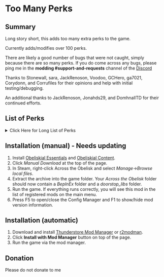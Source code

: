 # Too Many Perks

## Summary

Long story short, this adds too many extra perks to the game.

Currently adds/modifies over 100 perks.

There are likely a good number of bugs that were not caught, simply because there are so many perks. If you do come across any bugs, please ping me in the **modding #support-and-requests** channel of the [Discord](https://discord.gg/across-the-obelisk-679706811108163701)

Thanks to Stonewall, sara, JackRenoson, Voodoo, GCHero, ga7021, Corydonn, and Corrufiles for their opinions and help with initial testing/debugging.

An additional thanks to JackRenoson, Jonahds29, and DomhnallTD for their continued efforts.

## List of Perks

<details>
  <summary>Click Here for Long List of Perks</summary>

## General

### Perks for Experience

exp0: Start with 10 Experience. Gain 10 Experience on level up.  
exp1: Start with 10 Experience. Gain 10 Experience on level up.  
exp2: Start with 10 Experience. Gain 10 Experience on level up.  
exp3: Start with 40 Experience. Gain 40 Experience on level up.

### Perks for Max HP

health6b: Max HP -12. Gain 12 Max HP on level up.  
health6c: Max HP +36. Lose 14 Max HP on level up  
health6d: At the start of your turn, if you are at max HP, gain 2 Vitality.

### Perks for Resistances

resistance5b: All Resistances -4%. Gain 4% to all Resistances on level up  
resistance5c: All Resistances +12%. Lose 4% to all Resistances on level up  
resistance5d: Maximum resistances for heroes and monsters are now 97%.

### Perks for Gold

currency6b: Gain 125 gold on level up.  
currency6c: For every 250 gold you have, gain +1% damage.  
currency6d: Rerolling the shop costs 25% less.  
currency6e: Divinations cost 15% less.

### Perks for Shards

shards5b: Gain 125 shards on level up.  
shards5c: Increases chance for cards to be corrupted by 2%.

### Perks for Disarm

disarm1a: This hero is immune to Disarm.  
disarm1b: Disarm on this hero cannot be dispelled unless specified, but increases all resists by 10%.

### Perks for Silence

silence1a: This hero is immune to Silence.  
silence1b: Silence on this hero cannot be dispelled unless specified, but increases all damage by 7.

### Perks for Sight

sight1d: At the start of your turn, gain 1 Evasion for every enemy with 100 or more Sight charges.  
sight1e: When a monster reaches 100 charges of Sight, Dispel Sight and Purge 3.

### Perks for Fast

fast0b: Fast on this hero can stack, but loses all charges at the start of turn.  
fast0c: Fast on this hero falls off at the end of turn.

### Perks for Slow

slow0b: Slow on monsters can stack up to 10, but only reduces Speed by 1 per charge  
slow0c: Slow on heroes can stack up to 10, but only reduces Speed by 1 per charge

### Perks for Mark

mark1d: Once per combat, when an enemy reaches 10 Mark, apply 2 Taunt.  
mark1e: Every 2 Mark charges on enemies increases Piercing Damage by 3. Mark does not increase any other damage type.  
mark1f: +1 Mark Charge applied.  
mark1g: Mark on heroes and enemies decreases Speed by 1 per charge, but it increases damage by 50% of what it normally would.

### Perks for Evasion

evasion: Evasion on all heroes can stack but loses all charges at the start of turn.

### Perks for Energy

energy2c: On round 4, this hero gains 3 Energy at the start of the turn.
energy2d: Significantly increases the damage dealt by some high cost cards. Reduces damage dealt by some low cost cards. Works best for single damage instances.
energy2e: Energy Regeneration -1. When this hero plays a card that costs 4 or more Energy, refund 1 Energy
energy2f: On every round after round 3, this hero gains 1 additional Energy at the start of the turn.

### Perks for Stealth

TODO

## Physical

### Perks for Shackle

shackle1a: +1 Charge applied  
shackle1b: This hero is immune to Shackle.  
shackle1c: Shackle cannot be prevented by Immunity or Buffer.  
shackle1d: At start of your turn, gain Fortify equal to your twice your Shackles.  
shackle1e: Shackle on this hero increases Dark charges applied by 1 per charge of Shackle.  
shackle1f: Shackle on monsters increases all damage received by 0.5 per base Speed per charge of Shackle.

### Perks for Mitigate

mitigate1a: At the start of your turn, gain 2 Mitigate, but only stacks to 5.  
mitigate1b: Mitigate on this hero does not lose charges at start of turn and stacks to 12.  
mitigate1c: At the start of your turn, gain 7 Block per Mitigate charge.  
mitigate1d: Mitigate on this hero reduces incoming damage by 2 per charge, but loses all charges at the start of your turn.  
mitigate1e: Mitigate on heroes and monsters increases damage done by 10% per charge.

### Perks for Poison

poison2d: If Restricted Power is enabled, increases Max Charges to 300.  
poison2e: Poison on heroes and monsters reduces Slashing resistance by 0.25% per charge.  
poison2f: Poison on monsters deals Shadow Damage.  
poison2g: Once per turn, when a monster with Poison dies, transfer 50% of their Poison charges to a random monster.  
poison2h: -1 Poison. When this hero applies Poison, deal indirect Mind damage to the target equal to 20% of their Poison charges.

### Perks for Bleed

bleed2d: If Restricted Power is enabled, increases Max Charges to 300.  
bleed2e: When this hero hits an enemy with Bleed, they heal for 25% of the target's Bleed charges.  
bleed2f: Bleed on monsters reduces Piercing resist by 0.25% per charge.  
bleed2g: When a monster dies with Bleed, all monsters lose HP equal to 25% of the killed target's Bleed charges.

### Perks for Thorns

thorns1d: Cannot be purged unless specified.  
thorns1e: When a monster with Thorns dies, transfer their Thorns charges to a random hero.  
thorns1f: Rust on heroes increases Thorns damage by 10% per charge. (UNTESTED)

### Perks for Reinforce

reinforce1d: Reinforce on this hero increases Block charges received by 1 per charge of Reinforce.

### Perks for Block

block5b: If Restricted Power is enabled, increases Max Charges to 600.  
block5c: At start of combat, apply 2 Block to all heroes.  
block5d: When this hero gains Block, they deal 1 Blunt to themselves and a random monster.

### Perks for Taunt

taunt1e: Taunt on this hero can stack and increases damage by 1 per charge.  
taunt1f: Taunt on heroes increases maximum Powerful by 1 per charge.

### Perks for Fortify

fortify1d: At the end of this hero's turn, gain 1 Reinforce for every 2 Fortify charges.  
fortify1e: Fortify on all heroes stacks to 5 but reduces damage done by 1 per charge.  
fortify1f: At the start of combat, apply 2 Fortify to all heroes. Fortify on all heroes has a maximum of 2.

### Perks for Sharp

sharp1e: If Sharp on a hero would increase a damage type, it increases it by 1.5 damage per charge. Sharp on heroes only stacks to 25.  
sharp1f: +1 Bleed charge applied for every 8 Sharp on this hero. Sharp does not increase damage.

### Perks for Fury

fury1d: For all heroes, at the end of turn, spread 70% of Fury to adjacent heroes. Fury on heroes loses all charges at end of turn.

### Perks for Crack

crack2d: Crack on monsters reduces Speed by 1 for every 5 charges.  
crack2e: Crack on monsters reduces Lightning resistance by 0.3% per charge.  
crack2f: Crack on monsters increases Fire damage by 0.5/charge.  
crack2g: Crack on monsters increases Mind damage by 0.5/charge.  
crack2h: Crack on monsters reduces Slashing resistance by 0.3% per charge.  
crack2i: Crack on monsters increases max Vulnerable charges by 1 per 25 stacks of Crack.

### Perks for Burn

burn2e: Burn increases the damage dealt by Dark explosions by 0.5% per charge.

### Perks for Chill

chill2e: Chill on monsters reduces Cold and Mind resistance by 0.5% per charge.  
chill2f: At the start of your turn, suffer 3 Chill. Chill on this hero reduces Speed by 1 for every 10 charges  
chill2g: Chill on this hero reduces Speed by 1 for every 3 charges but does not reduce Cold resistance.

### Perks for Sparks

spark2d: Spark on this hero increases Lighting damage by 0.2 per charge.  
spark2e: Spark deal Fire damage. Spark decreases Fire resistance by 0.5% per charge and Lightning resistance by 0.5% per charge.  
spark2f: When you hit an enemy with Sparks, deal Lightning damage equal to 20% of their Sparks to their sides.  
spark2g: When this hero applies Spark, the target suffers 2 Crack.

### Perks for Insulate

insulate1d: Insulate on this hero prevents their Speed from being lowered by Chill.  
insulate1e: Insulate on this hero increases Elemental damage by 5% per stack, but only increases Elemental resistances by 15%. Insulate on this hero stacks to 8.

### Perks for Shield

shield5b: If Restricted Power is enabled, increases Max Charges to 300.  
shield5c: At start of combat, apply 4 Shield to all heroes.

### Perks for Wet

wet1d: Wet does not Dispel or Prevent Burn.

### Perks for Inspire

inspire0d: If this hero ends their turn with 4 or more cards, gain 1 Inspire
inspire0e: Inspire on this hero is lost at the end of turn and increases Holy and Mind damage by 0.5 per charge

### Perks for Energize

energize1a: At start of your first turn, gain 1 Energize.  
energize1b: Energize gives 2 energy per charge, but you can only have a maximum of 1 Energize.  
energize1c: Energize increases all damage 1 per charge.  
energize1d: If you end your turn with 4 or more energy, gain 1 Energize.
energize1e: This hero is immune to Fatigue

### Perks for Spellsword

spellsword1a: Max stacks +2  
spellsword1b: Spellsword on heroes reduces incoming damage by 2, but does not increase damage  
spellsword1c: At the start of your turn, all heroes and monsters gain 1 Spellsword  
spellsword1d: When this hero cast a Spell or Attack that costs 4 or more, gain 1 Spellsword

### Perks for Powerful

powerful1d: If this hero gains Powerful when it is at max charges, gain 1 Vitality.  
powerful1e: Powerful on this hero has no cap, but increases damage done by 2% per charge.

### Perks for Paralyze

paralyze1a: +1 Charge.  
paralyze1b: At the end of your turn, dispel Paralyze from all heroes.  
paralyze1c: Once per enemy per combat, when an enemy reaches 100 Spark, apply 1 Paralyze.

### Perks for Rust

rust1a: +1 Charge.  
rust1b: Rather than decreasing the effectiveness of Wet, Rust increases the effectiveness of Wet by 50%.  
rust1c: Rather than increasing Poison Damage by 50%, Rust increases Poison Damage by 10% per stack (up to a max of 200%). Only affects Poison Damage.
rust1d: Rust on this hero does not Prevent or Dispel Reinforce. At the start of your turn, suffer 2 Rust.
rust1e: At the start of combat, apply 2 Rust to eveyone.
rust1f: When you apply Rust to an enemy, Purge 1.

### Perks for Zeal

zeal1a: Zeal +1.  
zeal1b: Zeal on this hero loses 3 charges per turn rather than all charges.  
zeal1c: Zeal on this hero can stack up to 10, but reduces Speed by 2 per charge.  
zeal1d: Zeal on heroes and monsters increases all resistances by 0.5% per Wet charge.  
zeal1e: When this hero loses Zeal at end of turn, deal indirect Holy and Fire damage to all monsters equal to 4x the number of charges lost.  
zeal1f: Zeal on this hero can stack, but no longer increases Resistances.
zeal1g: Zeal on heroes makes Thorns apply half their damage as Burn rather than dealing damage

### Perks for Scourge

scourge1a: Scourge +1.  
scourge1b: Scourge on heroes and monsters loses 3 charges per turn rather than all charges. // TODO: Replace with -1/dark explosion  
scourge1c: Scourge on monsters can stack but increases all resists by 3% per charge.  
scourge1d: Instead of Chill, Scourge deals 2 Shadow damage per Sight charge.  
scourge1e: Scourge on monsters increases burn damage by 15%/charge.  
scourge1f: Dark explosions deal 10% of their damage to the target's sides for each charge of Scourge
scourge1g: If an enemy has two or less curses, Scourge deals 4x damage.

### Perks for Weak

weak1a: Weak +1.  
weak1b: Weak on monsters reduces the application of Auras and Curses by 20%.  
weak1c: Weak cannot be prevented by Immunity or Buffer, but reduces damage and healing by 20% instead of 50%.  
weak1d: This hero is immune to Weak.

### Perks for Healing

heal5b: When this hero heals a character at Max HP, apply 2 Powerful. [Powerful application cannot be increased by modifiers]  
heal5c: +35% Heal received.

### Perks for Insane

insane2d: Crack on monsters increases Blunt damage by an additional 1 for every 40 charges of Insane on that monster.  
insane2e: Insane on this hero increases the effectiveness of sharp by 1% per charge.  
insane2f: At the start of their turn, heroes and monsters gain 1 Scourge for every 30 Insane charges on them.

### Perks for Dark

dark2e: Dark explosions deal Fire damage. Dark reduces Fire resistance by 0.5% per charge in addition to reducing Shadow resistance.

### Perks for Sanctify

sanctify2d: Every 5 stacks of Sanctify increase the number of Dark charges needed for an explosion by 1.  
sanctify2e: At start of their turn, heroes gain 1 Zeal for every 20 Sanctify charges on them.

### Perks for Decay

decay1d: Decay purges Insulate on heroes and monsters.  
decay1e: Every stack of Decay increases the damage dealt by Poison by 20%.  
decay1f: Every stack of Decay increases the damage dealt by Bleed by 20%.  
decay1g: When you apply Decay, apply 1 Rust.

### Perks for Courage

courage1d: Courage increases Shield gained by this hero by 1 per charge.

### Perks for Vitality

vitality1d: Vitality on this hero dispels Poison.

### Perks for Bless

bless1d: Bless on all heroes increases Slashing, Fire, and Holy damage by 3% per charge but does not increase damage by 1.

### Perks for Stanza

stanza0d: On their first turn, this hero gains Stanza I.  
stanza0e: On their first turn, this hero gains Stanza II. This hero cannot gain Stanza I or Stanza III

### Perks for Regeneration

regeneration1d: Regeneration on heroes prevents 1 Vulnerable per charge

</details>

## Installation (manual) - Needs updating

1. Install [Obeliskial Essentials](https://across-the-obelisk.thunderstore.io/package/meds/Obeliskial_Essentials/) and [Obeliskial Content](https://across-the-obelisk.thunderstore.io/package/meds/Obeliskial_Content/).
2. Click _Manual Download_ at the top of the page.
3. In Steam, right-click Across the Obelisk and select _Manage_->_Browse local files_.
4. Extract the archive into the game folder. Your _Across the Obelisk_ folder should now contain a _BepInEx_ folder and a _doorstop_libs_ folder.
5. Run the game. If everything runs correctly, you will see this mod in the list of registered mods on the main menu.
6. Press F5 to open/close the Config Manager and F1 to show/hide mod version information.

## Installation (automatic)

1. Download and install [Thunderstore Mod Manager](https://www.overwolf.com/app/Thunderstore-Thunderstore_Mod_Manager) or [r2modman](https://across-the-obelisk.thunderstore.io/package/ebkr/r2modman/).
2. Click **Install with Mod Manager** button on top of the page.
3. Run the game via the mod manager.

## Donation

Please do not donate to me
